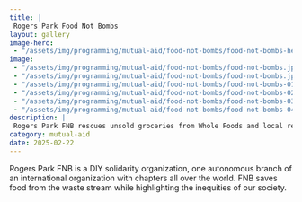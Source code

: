 ```yaml
---
title: |
 Rogers Park Food Not Bombs
layout: gallery
image-hero:
 - "/assets/img/programming/mutual-aid/food-not-bombs/food-not-bombs-hero.jpg"
image:
 - "/assets/img/programming/mutual-aid/food-not-bombs/food-not-bombs.jpg"
 - "/assets/img/programming/mutual-aid/food-not-bombs/food-not-bombs.jpg"
 - "/assets/img/programming/mutual-aid/food-not-bombs/food-not-bombs-01.jpg"
 - "/assets/img/programming/mutual-aid/food-not-bombs/food-not-bombs-02.jpg"
 - "/assets/img/programming/mutual-aid/food-not-bombs/food-not-bombs-03.jpg"
 - "/assets/img/programming/mutual-aid/food-not-bombs/food-not-bombs-04.jpg"
description: |
 Rogers Park FNB rescues unsold groceries from Whole Foods and local restaurant supply sources.
category: mutual-aid
date: 2025-02-22
---
```

Rogers Park FNB is a DIY solidarity organization, one autonomous branch of an international organization with chapters all over the world. FNB saves food from the waste stream while highlighting the inequities of our society.